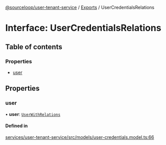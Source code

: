 [@sourceloop/user-tenant-service](../README.md) / [Exports](../modules.md) / UserCredentialsRelations

# Interface: UserCredentialsRelations

## Table of contents

### Properties

- [user](UserCredentialsRelations.md#user)

## Properties

### user

• **user**: [`UserWithRelations`](../modules.md#userwithrelations)

#### Defined in

[services/user-tenant-service/src/models/user-credentials.model.ts:66](https://github.com/sourcefuse/loopback4-microservice-catalog/blob/00e854d46/services/user-tenant-service/src/models/user-credentials.model.ts#L66)
